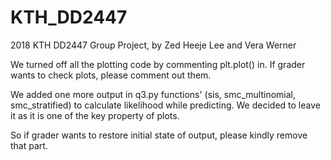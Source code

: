 # KTH_DD2447
2018 KTH DD2447 Group Project, by Zed Heeje Lee and Vera Werner

We turned off all the plotting code by commenting plt.plot() in.
If grader wants to check plots, please comment out them.

We added one more output in q3.py functions' (sis, smc_multinomial, smc_stratified) to calculate likelihood while predicting.
We decided to leave it as it is one of the key property of plots.

So if grader wants to restore initial state of output, please kindly remove that part.
